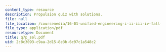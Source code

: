 ```yaml
---
content_type: resource
description: Propulsion quiz with solutions.
file: null
file_location: /coursemedia/16-01-unified-engineering-i-ii-iii-iv-fall-2005-spring-2006/2c8c3093c9aa2d158e3b6c97c1a548c2_q7p_sol.pdf
file_type: application/pdf
resourcetype: Document
title: q7p_sol.pdf
uid: 2c8c3093-c9aa-2d15-8e3b-6c97c1a548c2
---
```

